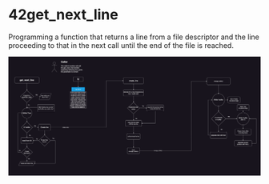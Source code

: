 # 42get_next_line

Programming a function that returns a line from a file descriptor 
and the line proceeding to that in the next call until the end of the file is reached.

![ok](https://github.com/rajh-phuyal/42get_next_line/blob/master/42_get_next_line.drawio.png)
